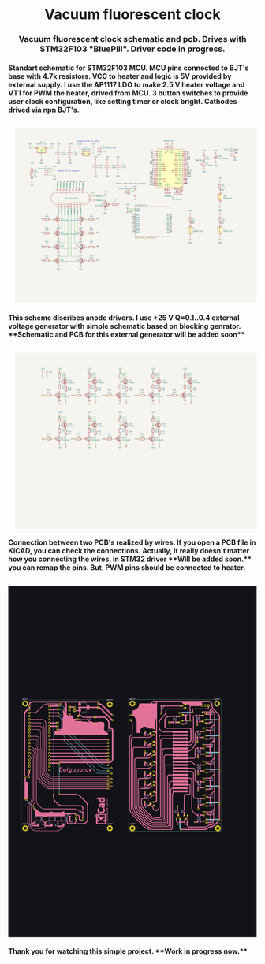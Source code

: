 <h1 align="center">Vacuum fluorescent clock</h1>
<h3 align="center">Vacuum fluorescent clock schematic and pcb. Drives with STM32F103 "BluePill". Driver code in progress.</h3>
<h4>Standart schematic for STM32F103 MCU. MCU pins connected to BJT's base with 4.7k resistors. VCC to heater and logic is 5V provided by external supply. I use the AP1117 LDO to make 
2.5 V heater voltage and VT1 for PWM the heater, drived from MCU. 3 button switches to provide user clock configuration, like setting timer or clock bright. Cathodes drived via npn BJT's.</h4>
<h2><img align="center" src = "https://github.com/AlexDolgopolov/VacuumIndicatorSchematic/blob/main/images/SCH1.png"</h2>
<h4>This scheme discribes anode drivers. I use +25 V Q=0.1..0.4 external voltage generator with simple schematic based on blocking genrator.
**Schematic and PCB for this external generator will be added soon**</h4>
<h2><img align="center" src = "https://github.com/AlexDolgopolov/VacuumIndicatorSchematic/blob/main/images/SCH2.png"</h2>
<h4>Connection between two PCB's realized by wires. If you open a PCB file in KiCAD, you can check the connections. Actually, it really doesn't matter how you connecting the wires, in STM32 driver **Will
be added soon.** you can remap the pins. But, PWM pins should be connected to heater.</h4>
<h2><img align="center" src = "https://github.com/AlexDolgopolov/VacuumIndicatorSchematic/blob/main/images/PCB.png"</h2>
<h4>Thank you for watching this simple project. **Work in progress now.**</h4>
